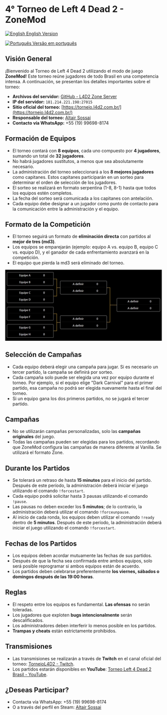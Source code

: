 # 4° Torneo de Left 4 Dead 2 - ZoneMod

[![English](https://flagcdn.com/w20/us.png) English Version](README.en.md)

[![Português](https://flagcdn.com/w20/br.png) Versão em português](README.md)

## Visión General
¡Bienvenido al Torneo de Left 4 Dead 2 utilizando el modo de juego **ZoneMod**! Este torneo reúne jugadores de todo Brasil en una competencia intensa. A continuación, se presentan los detalles importantes sobre el torneo:

- **Archivos del servidor:** [GitHub - L4D2 Zone Server](https://github.com/altair-sossai/l4d2-zone-server)
- **IP del servidor:** `181.214.221.198:27015`
- **Sitio oficial del torneo:** [https://torneio.l4d2.com.br/](https://torneio.l4d2.com.br/)
- **Responsable del torneo:** [Altair Sossai](https://steamcommunity.com/id/altairsossai/)
- **Contacto vía WhatsApp:** +55 (19) 99698-8174

## Formación de Equipos
- El torneo contará con **8 equipos**, cada uno compuesto por **4 jugadores**, sumando un total de **32 jugadores**.
- No habrá jugadores sustitutos, a menos que sea absolutamente necesario.
- La administración del torneo seleccionará a los **8 mejores jugadores** como capitanes. Estos capitanes participarán en un sorteo para determinar el orden de selección de los jugadores.
- El sorteo se realizará en formato serpentina (1-8, 8-1) hasta que todos los equipos estén completos.
- La fecha del sorteo será comunicada a los capitanes con antelación.
- Cada equipo debe designar a un jugador como punto de contacto para la comunicación entre la administración y el equipo.

## Formato de la Competición
- El torneo seguirá un formato de **eliminación directa** con partidos al **mejor de tres (md3)**.
- Los equipos se emparejarán (ejemplo: equipo A vs. equipo B, equipo C vs. equipo D), y el ganador de cada enfrentamiento avanzará en la competición.
- El equipo que pierda la md3 será eliminado del torneo.

![Formato de la Competición](assets/competition-format.jpg)

## Selección de Campañas
- Cada equipo deberá elegir una campaña para jugar. Si es necesario un tercer partido, la campaña se definirá por sorteo.
- Cada campaña solo puede ser elegida una vez por equipo durante el torneo. Por ejemplo, si el equipo elige "Dark Carnival" para el primer partido, esa campaña no podrá ser elegida nuevamente hasta el final del torneo.
- Si un equipo gana los dos primeros partidos, no se jugará el tercer partido.

## Campañas
- No se utilizarán campañas personalizadas, solo las **campañas originales** del juego.
- Todas las campañas pueden ser elegidas para los partidos, recordando que ZoneMod configura las campañas de manera diferente al Vanilla. Se utilizará el formato Zone.

## Durante los Partidos
- Se tolerará un retraso de hasta **15 minutos** para el inicio del partido. Después de este período, la administración deberá iniciar el juego utilizando el comando `!forcestart`.
- Cada equipo podrá solicitar hasta 3 pausas utilizando el comando `!pause`.
- Las pausas no deben exceder los **5 minutos**; de lo contrario, la administración deberá utilizar el comando `!forceunpause`.
- Al inicio de cada ronda, los equipos deben utilizar el comando `!ready` dentro de **5 minutos**. Después de este período, la administración deberá iniciar el juego utilizando el comando `!forcestart`.

## Fechas de los Partidos
- Los equipos deben acordar mutuamente las fechas de sus partidos.
- Después de que la fecha sea confirmada entre ambos equipos, solo será posible reprogramar si ambos equipos están de acuerdo.
- Los partidos deben celebrarse preferentemente **los viernes, sábados o domingos después de las 19:00 horas**.

## Reglas
- El respeto entre los equipos es fundamental. **Las ofensas** no serán toleradas.
- Los jugadores que exploten **bugs intencionalmente** serán descalificados.
- Los administradores deben interferir lo menos posible en los partidos.
- **Trampas y cheats** están estrictamente prohibidos.

## Transmisiones
- Las transmisiones se realizarán a través de **Twitch** en el canal oficial del torneo: [TorneioL4D2 - Twitch](https://www.twitch.tv/torneiol4d2).
- Los partidos estarán disponibles en **YouTube**: [Torneo Left 4 Dead 2 Brasil - YouTube](https://www.youtube.com/@TorneioLeft4Dead2Brasil).

## ¿Deseas Participar?
- Contacta vía WhatsApp: +55 (19) 99698-8174  
- O a través del perfil en Steam: [Altair Sossai](https://steamcommunity.com/id/altairsossai/)